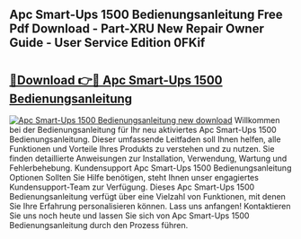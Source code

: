 ## Apc Smart-Ups 1500 Bedienungsanleitung Free Pdf Download - Part-XRU New Repair Owner Guide - User Service Edition 0FKif

# <h2><a href="http://df5avva.blite.top/?on=Apc+Smart-Ups+1500+Bedienungsanleitung">🔗Download 👉🔴 Apc Smart-Ups 1500 Bedienungsanleitung</a></h2>

[![Apc Smart-Ups 1500 Bedienungsanleitung new download](https://i.imgur.com/lujVjoI.png)](http://df5avva.blite.top/?on=Apc+Smart-Ups+1500+Bedienungsanleitung)
Willkommen bei der Bedienungsanleitung für Ihr neu aktiviertes Apc Smart-Ups 1500 Bedienungsanleitung. Dieser umfassende Leitfaden soll Ihnen helfen, alle Funktionen und Vorteile Ihres Produkts zu verstehen und zu nutzen. Sie finden detaillierte Anweisungen zur Installation, Verwendung, Wartung und Fehlerbehebung. Kundensupport Apc Smart-Ups 1500 Bedienungsanleitung Optionen Sollten Sie Hilfe benötigen, steht Ihnen unser engagiertes Kundensupport-Team zur Verfügung. Dieses Apc Smart-Ups 1500 Bedienungsanleitung verfügt über eine Vielzahl von Funktionen, mit denen Sie Ihre Erfahrung personalisieren können. Lass uns anfangen! Kontaktieren Sie uns noch heute und lassen Sie sich von Apc Smart-Ups 1500 Bedienungsanleitung durch den Prozess führen.
